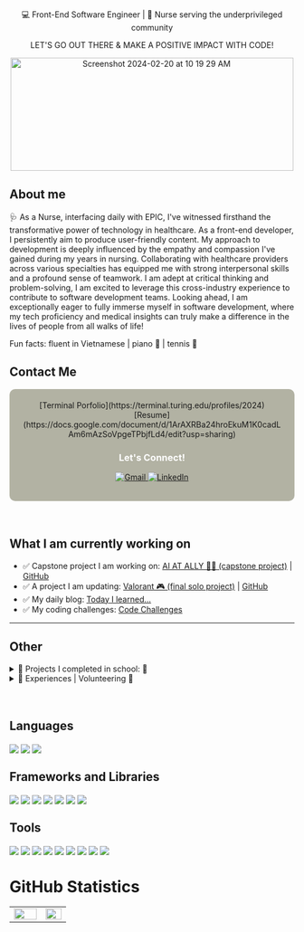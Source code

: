 <div align='center'>
<p> 💻 Front-End Software Engineer | 💉 Nurse serving the underprivileged community </p>
<p>  LET'S GO OUT THERE & MAKE A POSITIVE IMPACT WITH CODE! </p>
<div> 
	<img alt="Screenshot 2024-02-20 at 10 19 29 AM" src="https://github.com/Nicolelam8891/nicolelam8891/assets/132624450/483081e8-3a6b-4857-b214-247b3b270c27" height="200px" width="500">
</div>
</div>
	
## About me

🩺 As a Nurse, interfacing daily with EPIC, I've witnessed firsthand the transformative power of technology in healthcare. As a front-end developer, I persistently aim to produce user-friendly content. My approach to development is deeply influenced by the empathy and compassion I've gained during my years in nursing. Collaborating with healthcare providers across various specialties has equipped me with strong interpersonal skills and a profound sense of teamwork. I am adept at critical thinking and problem-solving, I am excited to leverage this cross-industry experience to contribute to software development teams. Looking ahead, I am exceptionally eager to fully immerse myself in software development, where my tech proficiency and medical insights can truly make a difference in the lives of people from all walks of life!

Fun facts: fluent in Vietnamese | piano 🎹 | tennis 🎾 

## Contact Me 
<div align="center" style="background-color: #b2b2a3; padding: 20px; border-radius: 10px;">
[Terminal Porfolio](https://terminal.turing.edu/profiles/2024)
[Resume](https://docs.google.com/document/d/1ArAXRBa24hroEkuM1K0cadLAm6mAzSoVpgeTPbjfLd4/edit?usp=sharing) 
  <h3 style="color: #fff;">Let's Connect!</h3>
  <p>
    <a href="mailto:nicolelam8891@gmail.com">
      <img alt="Gmail" src="https://img.shields.io/badge/Gmail-D14836?style=for-the-badge&logo=gmail&logoColor=white" />
    </a>
    <a href="https://www.linkedin.com/in/nicole-ngoc-lam/">
      <img alt="LinkedIn" src="https://img.shields.io/badge/LinkedIn-0077B5?style=for-the-badge&logo=linkedin&logoColor=white" />
    </a>
  </p>
</div>
<br></br>

## What I am currently working on
- ✅ Capstone project I am working on: [AI AT ALLY 👩‍🦼  (capstone project)](https://at-finder-a11y.vercel.app/) | [GitHub](https://github.com/Nicolelam8891/at-finder-a11y)
- ✅ A project I am updating: [Valorant 🎮  (final solo project)](https://valorantshowcase.vercel.app/) | [GitHub](https://github.com/Nicolelam8891/valorant-showcase-mod-3-solo-project)
- ✅ My daily blog: [Today I learned...](https://github.com/Nicolelam8891/things_I_learned_blog/blob/main/README.md)
- ✅ My coding challenges: [Code Challenges](https://github.com/Nicolelam8891/code_challenges_NGL)
---

## Other 
 <details>
   <summary> 🌱 Projects I completed in school: 🌱</summary>
 <div align="left"> 
<div/>
<br></br>
	
Projects I completed in the first semester: 
<br></br>
[ColoRandom 🖍️ (group project)](https://colo-random-mod-1-group-project.vercel.app/) | [GitHub](https://github.com/Nicolelam8891/coloRandom-mod-1-group-project)
<br></br> 
[Rock-Paper-Scissors 🪨 📄 ✂️ (final solo project)](rock-paper-scissors-mod-1-solo-project.vertical.app) | [GitHub](https://github.com/Nicolelam8891/rock-paper-scissors-mod-1-solo-project)
<br></br>

Projects I completed in the second semester:
<br></br>
[Overlook 🏨 (final solo project)](https://nicolelam8891.github.io/overlook-mod-2-solo-project/) | [GitHub](https://github.com/Nicolelam8891/overlook-mod-2-solo-project)
<br></br>
Projects I completed in the third semester: 
<br></br>
[Rancid Tomatoes 🍅 (partner project)](https://rotten-tomatillos-eta.vercel.app/) | [GitHub](https://github.com/pitter3/RottenTomatillos)
<br></br>
[Caphill  Coffee ☕️ (group project / backend stretchtech)](https://caphill-coffee-brown.vercel.app/) | [GitHub](https://github.com/alfonsojack/caphill-coffee)
<br></br>
[Valorant 🎮  (final solo project)](https://valorantshowcase.vercel.app/) | [GitHub](https://github.com/Nicolelam8891/valorant-showcase-mod-3-solo-project)
<br></br>
[News Reader 📰 (solo project | Github)](https://github.com/Nicolelam8891/newsreader/tree/feat/setup/newsreader) 
<br></br>
Projects I completed in the fourth semester: 
<br></br>
[AI AT ALLY 👩‍🦼  (capstone project)](https://at-finder-a11y.vercel.app/) | [GitHub](https://github.com/Nicolelam8891/at-finder-a11y)
</details>

 <details>
   <summary>🌱 Experiences | Volunteering 🌱</summary>
 <div align="left"> 
<div/>
	
 ##  Education 
 - 📝 **Turing School of Software & Design**
 💻 **Front End Software Development**
<br></br>
 📆 July 3rd, 2023 - Jan 2024
<br></br>
 - 📝 **University of California, Berkeley, BA**
<br></br>
 - 📝 **Regis University, BSN**

 <p></p>

 ## Work Experience 

 - 🩺 **Registered Nurse** - Frederico Pena Clinic, Denver Health (Denver CO)
**Family Medicine Clinic**
**Experience with EPIC outpatient**
<br></br>
 📆 Jan 2023 - Current
<br></br>

 - 🩺 **Registered Nurse** - Speciality Clinic, Denver Health Hospital (Denver, CO)
**Ears, Nose and Throat**
**Outpatient EPIC champion**
<br></br>
 📆 April 2021- October 2022
<br></br>

 - 🩺 **Registered Nurse** - St. Anthony's Hospital (Lakewood, CO)
**Neuro & Ortho Trauma**
**Experience with EPIC inpatient**
<br></br>
 📆 Feb 2020 - April 2021
<br></br>

 - 🩺 **Canyon Point Oral Surgery** - (Golden, CO)
**Surgical Assistant & Sterile Technician**
<br></br>
📆 March 2017 - October 2018
<br></br>

  - 🩺 **Walgreens Pharmacy** - (Golden, CO)
**Pharmacy Technician**
<br></br>
 📆 January 2015 - July 2016
<br></br>

  - 🩺 **Optimal Home Care** - (Denver, CO)
**Certified Nurse Aide**
<br></br>
 📆 January 2014 - January 2015


 ##  Volunteer Experience 
  **✅ Church of All Saints Annual Fundraising Event** - (Denver, CO)
  📆 2015 - Current (yearly event)
  
  **✅ St Anthony’s Central Hospital & Santa Clara Medical Center** - (CO)
  📆 1.5 years worth of weekly volunteering at the hospital 

  **✅ Santa Clara Medical Center** - (CA)
  📆 1.5 years worth of weekly volunteering at the hospital 

  **✅ Asian American Association, Berkeley California** - (CA)
  📖Advocate and unite the Asian American community, develop proactive measures through social and educational awareness, in addition to educating lower-income communities regarding the importance of higher education
  📆 2 years' worth of volunteering work

  **✅ Advanced Surgical Associates** - (CA) 
  📆 1 year's worth of weekly volunteering at the clinic
  📖 Prepare pre and post-operational packets and insurance for all patients, observed laparoscopic surgery, assisted with office-related tasks, and communicated and worked alongside the patients, doctors, and workers fluently in Vietnamese

  **✅ Volunteer Health Interpreters Organization** - (CA) 
  📆 2 years worth of volunteering in Berkeley and Oakland, CA
  📖 Strived to eliminate language barriers in healthcare settings by translating to the underserved, limited English proficient communities. Presented presentations to the elderly Vietnamese community regarding the issues of Hepatitis B in San Francisco & Oakland, California

 </div>
</details>
</div>

<div align='left'>
<br></br>
	
## Languages 
<img align="center" src="https://img.shields.io/badge/JavaScript-F7DF1E?style=for-the-badge&logo=javascript&logoColor=black" />
<img align="center" src="https://img.shields.io/badge/CSS3-1572B6?style=for-the-badge&logo=css3&logoColor=white" /> 
<img align="center" src="https://img.shields.io/badge/HTML5-E34F26?style=for-the-badge&logo=html5&logoColor=white" />

## Frameworks and Libraries 
<img align="center" src="https://img.shields.io/badge/React-20232A?style=for-the-badge&logo=react&logoColor=61DAFB" />
<img align="center" src="https://img.shields.io/badge/React_Router-CA4245?style=for-the-badge&logo=react-router&logoColor=white" /> 
<img align="center" src="https://img.shields.io/badge/-cypress-%23E5E5E5?style=for-the-badge&logo=cypress&logoColor=058a5e" /> 
<img align="center" src="https://img.shields.io/badge/-mocha-%238D6748?style=for-the-badge&logo=mocha&logoColor=white" />
<img align="center" src="https://img.shields.io/badge/chai-A30701?style=for-the-badge&logo=chai&logoColor=white" />
<img align="center" src="https://img.shields.io/badge/express.js-%23404d59.svg?style=for-the-badge&logo=express&logoColor=%2361DAFB" /> 
<img align="center" src="https://img.shields.io/badge/postgres-%23316192.svg?style=for-the-badge&logo=postgresql&logoColor=white" /> 

## Tools 
<img align="center" src="https://img.shields.io/badge/Slack-4A154B?style=for-the-badge&logo=slack&logoColor=white" />
<img align="center" src="https://img.shields.io/badge/Heroku-430098?style=for-the-badge&logo=heroku&logoColor=white" />
<img align="center" src="https://img.shields.io/badge/Slack-4A154B?style=for-the-badge&logo=slack&logoColor=white" />
<img align="center" src="https://img.shields.io/badge/Markdown-000000?style=for-the-badge&logo=markdown&logoColor=white" /> 
<img align="center" src="https://img.shields.io/badge/Visual_Studio_Code-0078D4?style=for-the-badge&logo=visual%20studio%20code&logoColor=white" /> 
<img align="center" src="https://img.shields.io/badge/vercel-%23000000.svg?style=for-the-badge&logo=vercel&logoColor=white" /> 
<img align="center" src="https://img.shields.io/badge/github-%23121011.svg?style=for-the-badge&logo=github&logoColor=white" /> 
<img align="center" src="https://img.shields.io/badge/figma-%23F24E1E.svg?style=for-the-badge&logo=figma&logoColor=white" /> 
<img align="center" src="https://img.shields.io/badge/Notion-%23000000.svg?style=for-the-badge&logo=notion&logoColor=white" /> 
<div/>

  # GitHub Statistics
<table><tr><td valign="top" width="50%">
<img src="https://github-readme-stats.vercel.app/api?username=nicolelam8891&theme=radical&show_icons=true&count_private=true&hide_border=true" align="left" style="width: 100%" />
</td><td valign="top" width="39%">
<img src="https://github-readme-stats.vercel.app/api/top-langs/?username=nicolelam8891&theme=radical&hide_border=true&layout=compact" align="left" style="width: 100%" />
</td></tr></table>
<br />

